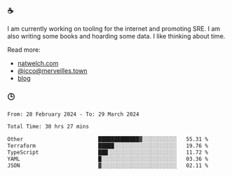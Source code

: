 ### ☕

I am currently working on tooling for the internet and promoting SRE. I am also writing some books and hoarding some data. I like thinking about time. 

Read more:

 - [natwelch.com](https://natwelch.com)
 - [@icco@merveilles.town](https://merveilles.town/@icco)
 - [blog](https://writing.natwelch.com)

### 🕒

<!--START_SECTION:waka-->

```txt
From: 28 February 2024 - To: 29 March 2024

Total Time: 30 hrs 27 mins

Other                        █████████████▓░░░░░░░░░░░   55.31 %
Terraform                    █████░░░░░░░░░░░░░░░░░░░░   19.76 %
TypeScript                   ███░░░░░░░░░░░░░░░░░░░░░░   11.72 %
YAML                         █░░░░░░░░░░░░░░░░░░░░░░░░   03.36 %
JSON                         ▓░░░░░░░░░░░░░░░░░░░░░░░░   02.11 %
```

<!--END_SECTION:waka-->
